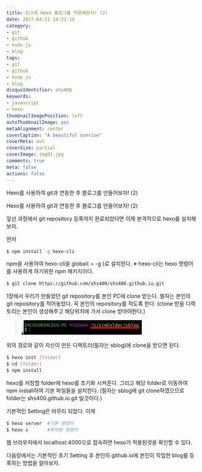 ```yaml
---
title: Git에 Hexo 블로그를 적용해보자! (2)
date: 2017-04-21 14:23:15
category:
- git
- github
- node.js
- blog
tags:
- git
- github
- node.js
- blog
disqusIdentifier: shs400
keywords:
- javascript
- hexo
thumbnailImagePosition: left
autoThumbnailImage: yes
metaAlignment: center
coverCaption: "A beautiful sunrise"
coverMeta: out
coverSize: partial
coverImage: img01.jpg
comments: true
meta: false
actions: false
---
```

Hexo를 사용하여 git과 연동한 후 블로그를 만들어보자! (2)
<!-- excerpt -->

Hexo를 사용하여 git과 연동한 후 블로그를 만들어보자! (2)

앞선 과정에서 git repository 등록까지 완료되었다면
이제 본격적으로 hexo를 설치해보자.

먼저
``` bash
$ npm install -g hexo-cli
```
npm을 사용하여 hexo-cli을 global( = -g )로 설치한다.
※ hexo-cli는 hexo 명령어를 사용하게 하기위한 npm 패키지이다.

``` bash
$ git clone https://github.com/shs400/shs400.github.io.git
```
1장에서 우리가 만들었던 git repository를 본인 PC에 clone 받는다.
필자는 본인의 git repository를 적어놓았다. 꼭 본인의 repository를 적도록 한다.
(clone 받을 디렉토리는 본인이 생성해주고 해당위치에 가서 clone 받아야한다.)

> ![터미널 경로](/img/hexo-install/img04.jpg )

위의 경로와 같이 자신이 만든 디렉토리(필자는 sblog)에 clone을 받으면 된다. 

``` bash
$ hexo init [folder]
$ cd [folder]
$ npm install
```
hexo를 저장할 folder에 hexo를 초기화 시켜준다.
그리고 해당 folder로 이동하여 npm install하여 기본 파일들을 설치한다.
(필자는 sblog에 git clone하였으므로 folder는 shs400.github.io.git 일것이다.)

기본적인 Setting은 마무리 되었다. 이제
``` bash
$ hexo server  #기본 명령어
$ hexo s       #축약형 명령어
```
웹 브라우저에서 localhost:4000으로 접속하면 hexo가 적용된것을 확인할 수 있다.

다음장에서는 기본적인 초기 Setting 후 본인의 github.io에
본인이 작업한 blog를 등록하는 방법을 알아보자.